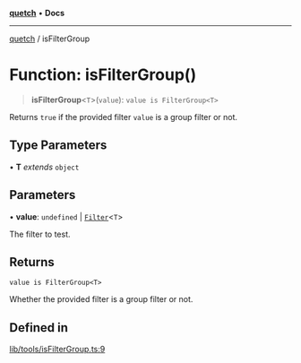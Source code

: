 [**quetch**](../README.md) • **Docs**

***

[quetch](../README.md) / isFilterGroup

# Function: isFilterGroup()

> **isFilterGroup**\<`T`\>(`value`): `value is FilterGroup<T>`

Returns `true` if the provided filter `value` is a group filter or not.

## Type Parameters

• **T** *extends* `object`

## Parameters

• **value**: `undefined` \| [`Filter`](../type-aliases/Filter.md)\<`T`\>

The filter to test.

## Returns

`value is FilterGroup<T>`

Whether the provided filter is a group filter or not.

## Defined in

[lib/tools/isFilterGroup.ts:9](https://github.com/nevoland/quetch/blob/b70842cb9761fe7c217edef26e0fbc90449abccb/lib/tools/isFilterGroup.ts#L9)
